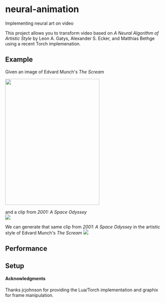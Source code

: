 # neural-animation
Implementing neural art on video 

This project allows you to transform video based on *A Neural Algorithm of Artistic Style* by Leon A. Gatys, Alexander S. Ecker, and Matthias Bethge using a recent Torch implemenation. 

## Example
Given an image of Edvard Munch's *The Scream*

<img src="https://upload.wikimedia.org/wikipedia/commons/f/f4/The_Scream.jpg" width="300" height="400" />

and a clip from *2001: A Space Odyssey*   
<img src="https://i.imgflip.com/qhkc9.gif">   

We can generate that same clip from *2001: A Space Odyssey* in the artistic style of Edvard Munch's *The Scream*
<img src="https://i.imgflip.com/qhkd7.gif">     

## Performance

## Setup 

#### Acknowledgments
Thanks jcjohnson for providing the Lua/Torch implementation and graphix for frame manipulation. 
